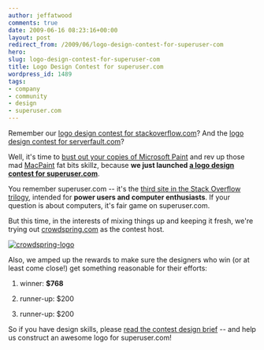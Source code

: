 ```yaml
---
author: jeffatwood
comments: true
date: 2009-06-16 08:23:16+00:00
layout: post
redirect_from: /2009/06/logo-design-contest-for-superuser-com
hero: 
slug: logo-design-contest-for-superuser-com
title: Logo Design Contest for superuser.com
wordpress_id: 1489
tags:
- company
- community
- design
- superuser.com
---
```



Remember our [logo design contest for stackoverflow.com](http://blog.stackoverflow.com/2008/04/logo-design-contest-winner/)? And the [logo design contest for serverfault.com](http://blog.stackoverflow.com/2009/04/logo-contest-winner-for-serverfaultcom/)?



Well, it's time to [bust out your copies of Microsoft Paint](http://www.youtube.com/watch?v=Hxx2KcPWWZg) and rev up those mad [MacPaint](http://en.wikipedia.org/wiki/MacPaint) fat bits skillz, because **we just launched [a logo design contest for superuser.com](http://www.crowdspring.com/projects/graphic_design/logo/logo_for_superuser_com/details)**.



You remember superuser.com -- it's the [third site in the Stack Overflow trilogy](http://blog.stackoverflow.com/2009/05/the-stack-overflow-trilogy/), intended for **power users and computer enthusiasts**. If your question is about computers, it's fair game on superuser.com.



But this time, in the interests of mixing things up and keeping it fresh, we're trying out [crowdspring.com](http://www.crowdspring.com/) as the contest host.



[![crowdspring-logo](https://i.stack.imgur.com/VQNte.png)](http://www.crowdspring.com/)



Also, we amped up the rewards to make sure the designers who win (or at least come close!) get something reasonable for their efforts:







  1. winner: **$768**

  2. runner-up: $200

  3. runner-up: $200




So if you have design skills, please [read the contest design brief](http://www.crowdspring.com/projects/graphic_design/logo/logo_for_superuser_com/details) -- and help us construct an awesome logo for superuser.com!

